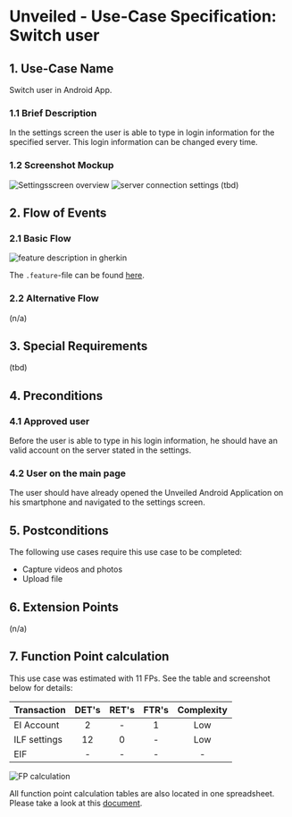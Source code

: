 # Unveiled - Use-Case Specification: Switch user

## 1. Use-Case Name
Switch user in Android App.

### 1.1 Brief Description
In the settings screen the user is able to type in login information for the specified server. This login information can be changed every time.

### 1.2 Screenshot Mockup
![][screenshot1]
![][screenshot2]
(tbd)

## 2. Flow of Events

### 2.1 Basic Flow
<!-- ![][basic flow] -->
![][gherkin]

The `.feature`-file can be found [here][gherkin file].

### 2.2 Alternative Flow
(n/a)


## 3. Special Requirements
(tbd)


## 4. Preconditions

### 4.1 Approved user
Before the user is able to type in his login information, he should have an valid account on the server stated in the settings.

### 4.2 User on the main page
The user should have already opened the Unveiled Android Application on his smartphone and navigated to the settings screen.

## 5. Postconditions
The following use cases require this use case to be completed:
- Capture videos and photos
- Upload file


## 6. Extension Points
(n/a)

## 7. Function Point calculation
This use case was estimated with 11 FPs. See the table and screenshot below for details:

| Transaction | DET's | RET's | FTR's | Complexity |
|-----------------------|:-:|:-:|:-:|:---:|
| EI Account            | 2 | - | 1 | Low |
| ILF settings          | 12 | 0 | - | Low |
| EIF                   | - | - | - | - |

![][fp calculation]

All function point calculation tables are also located in one spreadsheet. Please take a look at this [document][fpc spreadsheet].

<!-- Link definitions: -->
[basic flow]: https://raw.githubusercontent.com/SAS-Systems/Unveiled-Documentation/master/Bilder/UC_Diagrams/UC_Diagram_Switch_user.png "Use Case Diagram: Switch user"

[screenshot1]: https://raw.githubusercontent.com/SAS-Systems/Unveiled-Documentation/master/Bilder/Screenshots_AndroidApp/settings_screen_overview.PNG "Settingsscreen overview"
[screenshot2]: https://raw.githubusercontent.com/SAS-Systems/Unveiled-Documentation/master/Bilder/Screenshots_AndroidApp/settings_server_connection.PNG "server connection settings"
[gherkin]: https://raw.githubusercontent.com/SAS-Systems/Unveiled-Documentation/master/Bilder/Test/UI-Test/Gherkin_Features/switch_user.png "feature description in gherkin"
[gherkin file]: https://github.com/SAS-Systems/Unveiled-Documentation/blob/master/Metadata/Gehrking_Cucumber/switch_user.feature ".feature file"
[fp calculation]: https://raw.githubusercontent.com/SAS-Systems/Unveiled-Documentation/master/Bilder/FP%20calculation/FP_switch_user.PNG "FP calculation"
[fpc spreadsheet]: https://docs.google.com/spreadsheets/d/1qaz88UHaRb7cXoiOkJ0dJ-R7JvfTxPslJvZ183o6wnU/edit?usp=sharing "Function point calculation spreadsheet"

